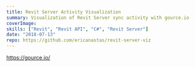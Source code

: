 ```yaml
---
title: Revit Server Activity Visualization
summary: Visualization of Revit Server sync activity with gource.io
coverImage:
skills: ["Revit", "Revit API", "C#", "Revit Server"]
date: "2018-07-13"
repo: https://github.com/ericanastas/revit-server-viz
---
```


https://gource.io/
